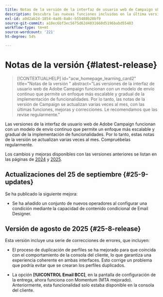 ```yaml
---
title: Notas de la versión de la interfaz de usuario web de Campaign v8
description: Descubra las nuevas funciones incluidas en la última versión de la interfaz de usuario web de Campaign
exl-id: a0d2ab24-1854-4ad6-8a8c-b55488b20bf9
source-git-commit: a10ec6bf3ec5675d62d4031660d5196babd55403
workflow-type: tm+mt
source-wordcount: '221'
ht-degree: 54%

---
```


# Notas de la versión  {#latest-release}

>[!CONTEXTUALHELP]
>id="acw_homepage_learning_card2"
>title="Notas de la versión "
>abstract="Las versiones de la interfaz de usuario web de Adobe Campaign funcionan con un modelo de envío continuo que permite un enfoque más escalable y gradual de la implementación de funcionalidades. Por lo tanto, las notas de la versión de Campaign se actualizan varias veces al mes, con las últimas funciones, mejoras y correcciones. Le recomendamos que las revise regularmente."

Las versiones de la interfaz de usuario web de Adobe Campaign funcionan con un modelo de envío continuo que permite un enfoque más escalable y gradual de la implementación de funcionalidades. Por lo tanto, estas notas de la versión se actualizan varias veces al mes. Compruébelas regularmente.

Los cambios y mejoras disponibles con las versiones anteriores se listan en las páginas de [2024](release-notes-24.md) y [2025](release-notes-25.md).

## Actualizaciones del 25 de septiembre {#25-9-updates}

Se ha publicado la siguiente mejora:

* Se ha añadido un conjunto de nuevos operadores al configurar una condición mediante la capacidad de contenido condicional de Email Designer.

## Versión de agosto de 2025 {#25-8-release}

Esta versión incluye una serie de correcciones de errores, que incluyen:

* El proceso de duplicación de perfiles se ha mejorado para que coincida con el comportamiento de la consola del cliente, lo que garantiza una experiencia coherente en ambas interfaces. Esto corrige un problema que podría evitar que se crearan los perfiles duplicados.

* La opción **[!UICONTROL Email BCC]**, en la pantalla de configuración de la entrega, ahora funciona con Momentum (MTA mejorado). Anteriormente, esta funcionalidad solo estaba disponible en la consola del cliente.